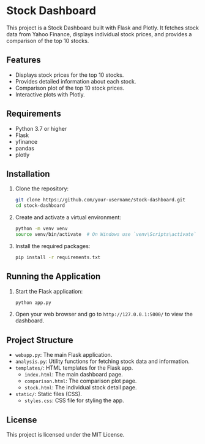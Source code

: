 # Stock Dashboard

This project is a Stock Dashboard built with Flask and Plotly. It fetches stock data from Yahoo Finance, displays individual stock prices, and provides a comparison of the top 10 stocks.

## Features

- Displays stock prices for the top 10 stocks.
- Provides detailed information about each stock.
- Comparison plot of the top 10 stock prices.
- Interactive plots with Plotly.

## Requirements

- Python 3.7 or higher
- Flask
- yfinance
- pandas
- plotly

## Installation

1. Clone the repository:

    ```bash
    git clone https://github.com/your-username/stock-dashboard.git
    cd stock-dashboard
    ```

2. Create and activate a virtual environment:

    ```bash
    python -m venv venv
    source venv/bin/activate  # On Windows use `venv\Scripts\activate`
    ```

3. Install the required packages:

    ```bash
    pip install -r requirements.txt
    ```

## Running the Application

1. Start the Flask application:

    ```bash
    python app.py
    ```

2. Open your web browser and go to `http://127.0.0.1:5000/` to view the dashboard.

## Project Structure

- `webapp.py`: The main Flask application.
- `analysis.py`: Utility functions for fetching stock data and information.
- `templates/`: HTML templates for the Flask app.
  - `index.html`: The main dashboard page.
  - `comparison.html`: The comparison plot page.
  - `stock.html`: The individual stock detail page.
- `static/`: Static files (CSS).
  - `styles.css`: CSS file for styling the app.

## License

This project is licensed under the MIT License.
